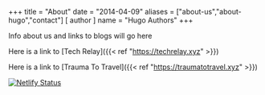 +++
title = "About"
date = "2014-04-09"
aliases = ["about-us","about-hugo","contact"]
[ author ]
  name = "Hugo Authors"
+++

Info about us and links to blogs will go here

Here is a link to [Tech Relay]({{< ref "https://techrelay.xyz" >}})

Here is a link to [Trauma To Travel]({{< ref "https://traumatotravel.xyz" >}})


[![Netlify Status](https://api.netlify.com/api/v1/badges/ae9abb51-13ae-45de-99ce-08b6286e52dc/deploy-status)](https://app.netlify.com/sites/adventurecalled/deploys)